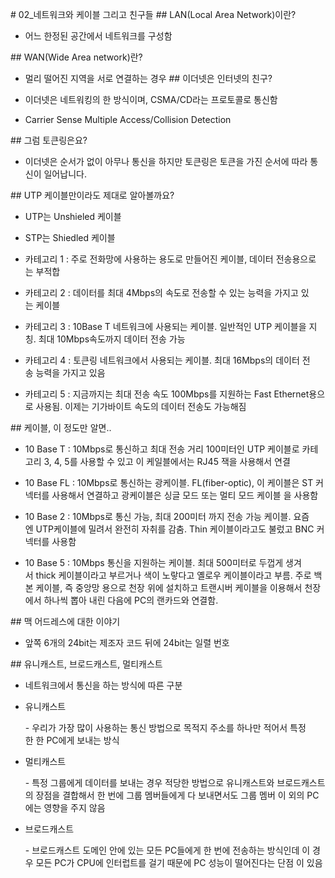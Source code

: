# 02_네트워크와 케이블 그리고 친구들
## LAN(Local Area Network)이란?
* 어느 한정된 공간에서 네트워크를 구성함

## WAN(Wide Area network)란?

* 멀리 떨어진 지역을 서로 연결하는 경우
## 이더넷은 인터넷의 친구?

* 이더넷은 네트워킹의 한 방식이며, CSMA/CD라는 프로토콜로 통신함

* Carrier Sense Multiple Access/Collision Detection

## 그럼 토큰링은요?

* 이더넷은 순서가 없이 아무나 통신을 하지만 토큰링은 토큰을 가진 순서에 따라 통신이 일어납니다.

## UTP 케이블만이라도 제대로 알아볼까요?

* UTP는 Unshieled 케이블

* STP는 Shiedled 케이블

* 카테고리 1 : 주로 전화망에 사용하는 용도로 만들어진 케이블, 데이터 전송용으로는 부적합

* 카테고리 2 : 데이터를 최대 4Mbps의 속도로 전송할 수 있는 능력을 가지고 있는 케이블

* 카테고리 3 : 10Base T 네트워크에 사용되는 케이블. 일반적인 UTP 케이블을 지칭. 최대 10Mbps속도까지 데이터 전송 가능

* 카테고리 4 : 토큰링 네트워크에서 사용되는 케이블. 최대 16Mbps의 데이터 전송 능력을 가지고 있음

* 카테고리 5 : 지금까지는 최대 전송 속도 100Mbps를 지원하는 Fast Ethernet용으로 사용됨. 이제는 기가바이트 속도의 데이터 전송도 가능해짐

## 케이블, 이 정도만 알면..

* 10 Base T : 10Mbps로 통신하고 최대 전송 거리 100미터인 UTP 케이블로 카테고리 3, 4, 5를 사용할 수 있고 이 케일블에서는 RJ45 잭을 사용해서 연결

* 10 Base FL : 10Mbps로 통신하는 광케이블. FL(fiber-optic), 이 케이블은 ST 커넥터를 사용해서 연결하고 광케이블은 싱글 모드 또는 멀티 모드 케이블
을 사용함

* 10 Base 2 : 10Mbps로 통신 가능, 최대 200미터 까지 전송 가능 케이블. 요즘엔 UTP케이블에 밀려서 완전히 자취를 감춤. Thin 케이블이라고도 불렀고 BNC 커넥터를 사용함

* 10 Base 5 : 10Mbps 통신을 지원하는 케이블. 최대 500미터로 두껍게 생겨서 thick 케이블이라고 부르거나 색이 노랗다고 옐로우 케이블이라고 부름. 주로 백본 케이블, 즉 중앙망 용으로 천장 위에 설치하고 트랜시버 케이블을 이용해서 천장에서 하나씩 뽑아 내린 다음에 PC의 랜카드와 연결함.

## 맥 어드레스에 대한 이야기

* 앞쪽 6개의 24bit는 제조자 코드 뒤에 24bit는 일렬 번호



## 유니캐스트, 브로드캐스트, 멀티캐스트

* 네트워크에서 통신을 하는 방식에 따른 구분

* 유니캐스트

  - 우리가 가장 많이 사용하는 통신 방법으로 목적지 주소를 하나만 적어서 특정한 한 PC에게 보내는 방식

* 멀티캐스트

  - 특정 그룹에게 데이터를 보내는 경우 적당한 방법으로 유니캐스트와 브로드캐스트의 장점을 결합해서 한 번에 그룹 멤버들에게 다 보내면서도 그룹 멤버 이
외의 PC에는 영향을 주지 않음

* 브로드캐스트

  - 브로드캐스트 도메인 안에 있는 모든 PC들에게 한 번에 전송하는 방식인데 이 경우 모든 PC가 CPU에 인터럽트를 걸기 때문에 PC 성능이 떨어진다는 단점
이 있음
